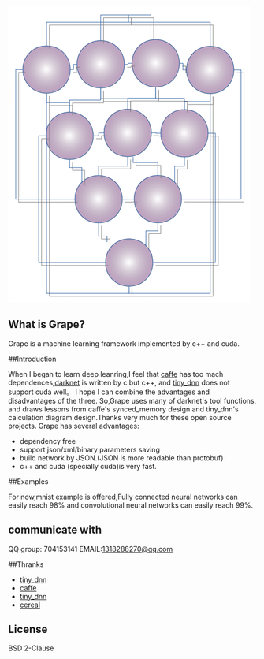 ![Grape](/doc/pics/logo.png)

## What is Grape?<br />

Grape is a machine learning framework implemented by c++ and cuda.

##Introduction<br />

When I began to learn deep leanring,I feel that [caffe](https://github.com/BVLC/caffe) has too 
mach dependences,[darknet](https://github.com/pjreddie/darknet) is written by c but c++,
and [tiny_dnn](https://github.com/tiny-dnn/tiny-dnn) does not support cuda well。
I hope I can combine the advantages and disadvantages of the three.
So,Grape uses many of darknet's tool functions, and draws lessons from caffe's 
synced_memory design and tiny_dnn's calculation diagram design.Thanks very 
much for these open source projects.
Grape has several advantages:

* dependency free
* support json/xml/binary parameters saving
* build network by JSON.(JSON is more readable than protobuf)
* c++ and cuda (specially cuda)is very fast.
    
##Examples<br />

For now,mnist example is offered,Fully connected neural networks can easily reach 98% 
and convolutional neural networks can easily reach 99%.

## communicate with<br />

QQ group: 704153141
EMAIL:1318288270@qq.com

##Thranks<br />

* [tiny_dnn](https://github.com/tiny-dnn/tiny-dnn) 
* [caffe](https://github.com/BVLC/caffe)
* [tiny_dnn](https://github.com/tiny-dnn/tiny-dnn)
* [cereal](https://github.com/USCiLab/cereal)

## License<br />

BSD 2-Clause<br />